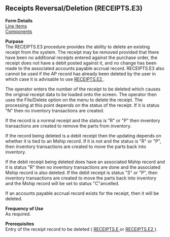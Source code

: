 ##  Receipts Reversal/Deletion (RECEIPTS.E3)

<PageHeader />

**Form Details**  
[ Line Items ](RECEIPTS-E3-1/README.md)   
[ Components ](RECEIPTS-E3-2/README.md)   

**Purpose**  
The RECEIPTS.E3 procedure provides the ability to delete an existing receipt from the system. The receipt may be removed provided that there have been no additional receipts entered against the purchase order, the receipt does not have a debit posted against it, and no change has been made to the associated accounts payable accrual record. RECEIPTS.E3 also cannot be used if the AP record has already been deleted by the user in which case it is advisable to use [ RECEIPTS.E2 ](../../RECEIPTS-E2/README.md) .   
  
The operator enters the number of the receipt to be deleted which causes the
original receipt data to be loaded onto the screen. The operator then uses the
File/Delete option on the menu to delete the receipt. The processing at this
point depends on the status of the receipt. If it is status "N" then no
inventory transactions are created.  
  
If the record is a normal receipt and the status is "R" or "P" then inventory
transactions are created to remove the parts from inventory.  
  
If the record being deleted is a debit receipt then the updating depends on
whether it is tied to an Mship record. If it is not and the status is "R" or
"P", then inventory transactions are created to move the parts back into
inventory.  
  
If the debit receipt being deleted does have an associated Mship record and it
is status "R" then no inventory transactions are done and the associated Mship
record is also deleted. If the debit receipt is status "S" or "P", then
inventory transactions are created to move the parts back into inventory and
the Mship record will be set to status "C"ancelled.  
  
If an accounts payable accrual record exists for the receipt, then it will be
deleted.

**Frequency of Use**  
As required.

**Prerequisites**  
Entry of the receipt record to be deleted ( [ RECEIPTS.E ](RECEIPTS-E/README.md) or [ RECEIPTS.E2 ](../../RECEIPTS-E2/README.md) ). 

<badge text= "Version 8.10.57" vertical="middle" />

<PageFooter />